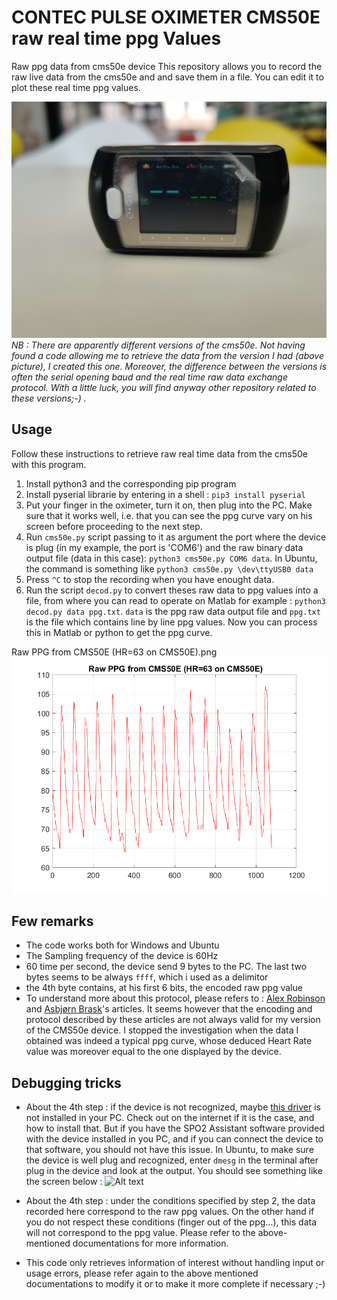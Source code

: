 # CONTEC PULSE OXIMETER CMS50E raw real time ppg Values
Raw ppg data from cms50e device
This repository allows you to record the raw live data from the cms50e and and save them in a file. You can edit it to plot these real time ppg values.


![Alt text](/cms50e.jpg "Contec Pulse Oximeter CMS50E")
*NB : There are apparently different versions of the cms50e. Not having found a code allowing me to retrieve the data from the version I had (above picture), I created this one. Moreover, the difference between the versions is often the serial opening baud and the real time raw data exchange protocol. With a little luck, you will find anyway other repository related to these versions;-) .*

## Usage


Follow these instructions to retrieve raw real time data from the cms50e with this program.
1. Install python3 and the corresponding pip program
2. Install pyserial librarie by entering in a shell : `pip3 install pyserial`
3. Put your finger in the oximeter, turn it on, then plug into the PC. Make sure that it works well, i.e. that you can see the ppg curve vary on his screen before proceeding to the next step.
4. Run `cms50e.py` script passing to it as argument the port where the device is plug (in my example, the port is 'COM6') and the raw binary data output file (data in this case): `python3 cms50e.py COM6 data`. In Ubuntu, the command is something like `python3 cms50e.py \dev\ttyUSB0 data`
5. Press `^C` to stop the recording when you have enought data.
6. Run the script `decod.py` to convert theses raw data to ppg values into a file, from where you can read to operate on Matlab for example : `python3 decod.py data ppg.txt`. `data` is the ppg raw data output file and `ppg.txt` is the file which contains line by line ppg values. Now you can process this in Matlab or python to get the ppg curve.

Raw PPG from CMS50E (HR=63 on CMS50E).png
![Alt text](/ppg.png "Raw ppg curve from cms50e")

## Few remarks
- The code works both for Windows and Ubuntu
- The Sampling frequency of the device is 60Hz
- 60 time per second, the device send 9 bytes to the PC. The last two bytes seems to be always `ffff`, which i used as a delimitor
- the 4th byte contains, at his first 6 bits, the encoded raw ppg value
- To understand more about this protocol, please refers to : [Alex Robinson](https://www.tranzoa.net/~alex/blog/?p=371) and [Asbjørn Brask](https://www.atbrask.dk/?author=1)'s articles. It seems however that the encoding and protocol described by these articles are not always valid for my version of the CMS50e device. I stopped the investigation when the data I obtained was indeed a typical ppg curve, whose deduced Heart Rate value was moreover equal to the one displayed by the device.

## Debugging tricks
- About the 4th step : if the device is not recognized, maybe [this driver](https://www.silabs.com/products/mcu/pages/usbtouartbridgevcpdrivers.aspx) is not installed in your PC. Check out on the internet if it is the case, and how to install that. But if you have the SPO2 Assistant software provided with the device installed in you PC, and if you can connect the device to that software, you should not have this issue. In Ubuntu, to make sure the device is well plug and recognized, enter `dmesg` in the terminal after plug in the device and look at the output. You should see something like the screen below :
![Alt text](https://www.atbrask.dk/wp-content/uploads/2015/03/dmesg.png "dmesg Output")

- About the 4th step : under the conditions specified by step 2, the data recorded here correspond to the raw ppg values. On the other hand if you do not respect these conditions (finger out of the ppg...), this data will not correspond to the ppg value. Please refer to the above-mentioned documentations for more information.
- This code only retrieves information of interest without handling input or usage errors, please refer again to the above mentioned documentations to modify it or to make it more complete if necessary ;-)
